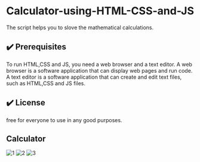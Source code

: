 # Calculator-using-HTML-CSS-and-JS
The script helps you to slove the mathematical calculations.

## :heavy_check_mark: Prerequisites
<!--Remove the below lines and add yours -->
To run HTML,CSS and JS, you need a web browser and a text editor. 
A web browser is a software application that can display web pages and run code.
A text editor is a software application that can create and edit text files, such as HTML,CSS and JS files.

## :heavy_check_mark: License

free for everyone to use in any good purposes.

## Calculator
![1](https://github.com/Ravikiran7177/Calculator-using-HTML-CSS-and-JS/assets/123094703/bb5e6b94-c7a2-4ccb-b435-e613cdc141f8)
![2](https://github.com/Ravikiran7177/Calculator-using-HTML-CSS-and-JS/assets/123094703/b45981ef-8a79-4179-9840-5181c65c0a6c)
![3](https://github.com/Ravikiran7177/Calculator-using-HTML-CSS-and-JS/assets/123094703/196a517e-fd9a-46ca-8450-806fc2685af9)

